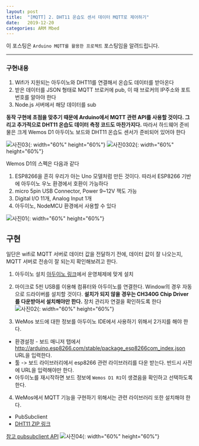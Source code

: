 ```yaml
---
layout: post
title:  "[MQTT] 2. DHT11 온습도 센서 데이터 MQTT로 제어하기"
date:   2019-12-20
categories: ARM Mbed
---
```


이 포스팅은 `Arduino MQTT를 활용한 프로젝트` 포스팅임을 알려드립니다.

---
### 구현내용
1. Wifi가 지원되는 아두이노와 DHT11를 연결해서 온습도 데이터를 받아온다
2. 받은 데이터를 JSON 형태로 MQTT 브로커에 pub, 이 때 브로커의 IP주소와 포트 번호를 알아야 한다
3. Node.js 서버에서 해당 데이터를 sub

__동작 구현에 초점을 맞추기 때문에 Arduino에서 MQTT 관련 API를 사용할 것이다. 그리고 추가적으로 DHT11 온습도 데이터 측정 코드도 마찬가지다.__ 따라서 하드웨어 준비물은 크게 Wemos D1 아두이노 보드와 DHT11 온습도 센서가 준비되어 있어야 한다

![사진03](https://drive.google.com/uc?id=1p1sM7qUXWT8LBzHx8X8KPF86zDaB_efh){: width="60%" height="60%"}
![사진0302](https://drive.google.com/uc?id=1LXgqQiLE4VwTp4AviNYKMnZcA1N_uW7y){: width="60%" height="60%"}


Wemos D1의 스펙은 다음과 같다
1. ESP8266을 흔히 우리가 아는 Uno 모델처럼 만든 것이다. 따라서 ESP8266 기반에 아두이노 우노 환경에서 호환이 가능하다
2. micro 5pin USB Connector, Power 9~12V 잭도 가능
3. Digital I/O 11개, Analog Input 1개
4. 아두이노, NodeMCU 환경에서 사용할 수 있다

![사진01](https://drive.google.com/uc?id=1IkTzc-8RsGELYqt89vajHHHGx-N0xCSv){: width="60%" height="60%"}

## 구현
일단은 wifi로 MQTT 서버로 데이터 값을 전달하기 전에, 데이터 값이 잘 나오는지, MQTT 서버로 전송이 잘 되는지 확인해보려고 한다.
1. 아두이노 설치
  [아두이노 링크](https://www.arduino.cc/en/Main/Software)에서 운영체제에 맞게 설치

2. 마이크로 5핀 USB를 이용해 컴퓨터와 아두이노를 연결한다. Window의 경우 자동으로 드라이버를 설치할 것이다. __설치가 되지 않을 경우는 CH340G Chip Driver를 다운받아서 설치해야만 한다.__ 장치 관리자 연결을 확인하도록 한다  
  ![사진02](https://drive.google.com/uc?id=1FLKBTpsbretngqG9cq7z_QUnMOSr-IFQ){: width="60%" height="60%"}

3. WeMos 보드에 대한 정보를 아두이노 IDE에서 사용하기 위해서 2가지를 해야 한다.
  - 환경설정 - 보드 매니저 탭에서 http://arduino.esp8266.com/stable/package_esp8266com_index.json URL을 입력한다.
  - 툴 -> 보드 라이브러리에서 esp8266 관련 라이브러리를 다운 받는다. 반드시 사전에 URL을 입력해야만 한다.
  - 아두이노를 재시작하면 보드 정보에 `Wemos D1 R1`이 생겼음을 확인하고 선택하도록 한다.


4. WeMos에서 MQTT 기능을 구현하기 위해서는 관련 라이브러리 또한 설치해야 한다.
  - PubSubclient
  - [DHT11 ZIP 링크](https://increase-life.tistory.com/30)

  [참고 pubsubclient API](https://pubsubclient.knolleary.net/api.html)
  ![사진04](https://drive.google.com/uc?id=12PsVofEsids52y4VzbHrtt0HV8mWO4zY){: width="60%" height="60%"}
